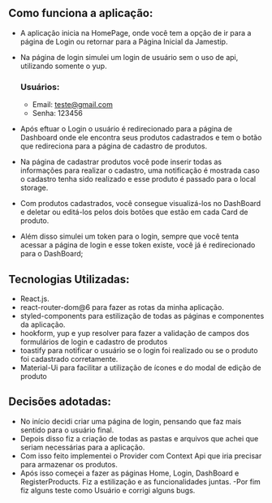 ## Como funciona a aplicação:
- A aplicação inicia na HomePage, onde você tem a opção de ir para a página de Login ou retornar para a Página Inicial da Jamestip.

- Na página de login simulei um login de usuário sem o uso de api, utilizando somente o yup.
    ### Usuários:
    - Email: teste@gmail.com
    - Senha: 123456
    

- Após eftuar o Login o usuário é redirecionado para a página de Dashboard onde ele encontra seus produtos cadastrados e tem o botão que redireciona para a página de cadastro de produtos.

- Na página de cadastrar produtos você pode inserir todas as informações para realizar o cadastro, uma notificação é mostrada caso o cadastro tenha sido realizado e esse produto é passado para o local storage.

- Com produtos cadastrados, você consegue visualizá-los no DashBoard e deletar ou editá-los pelos dois botões que estão em cada Card de produto.

- Além disso simulei um token para o login, sempre que você tenta acessar a página de login e esse token existe, você já é redirecionado para o DashBoard;

## Tecnologias Utilizadas:
  
- React.js.
- react-router-dom@6 para fazer as rotas da minha aplicação.
- styled-components para estilização de todas as páginas e componentes da aplicação.
- hookform, yup e yup resolver para fazer a validação de campos dos formulários de login e cadastro de produtos
- toastify para notificar o usuário se o login foi realizado ou se o produto foi cadastrado corretamente.
- Material-Ui para facilitar a utilização de ícones e do modal de edição de produto    

## Decisões adotadas:

- No início decidi criar uma página de login, pensando que faz mais sentido para o usuário final. 
- Depois disso fiz a criação de todas as pastas e arquivos que achei que seriam necessárias para a aplicação.
- Com isso feito implementei o Provider com Context Api que iria precisar para armazenar os produtos.
- Após isso começei a fazer as páginas Home, Login, DashBoard e RegisterProducts. Fiz a estilização e as funcionalidades juntas.
-Por fim fiz alguns teste como Usuário e corrigi alguns bugs.
